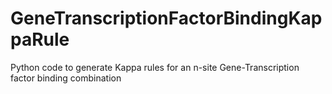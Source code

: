 # GeneTranscriptionFactorBindingKappaRule
Python code to generate Kappa rules for an n-site Gene-Transcription factor binding combination
